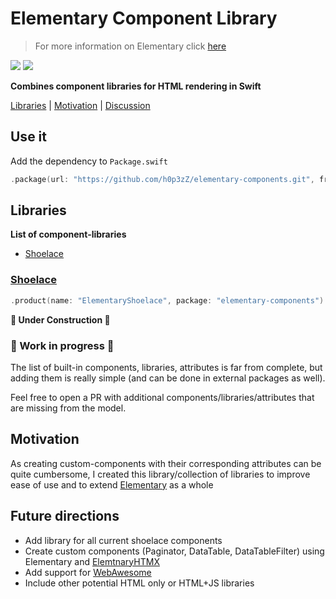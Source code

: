 # Elementary Component Library
> For more information on Elementary click [here](https://github.com/sliemeobn/elementary)

[![](https://img.shields.io/endpoint?url=https%3A%2F%2Fswiftpackageindex.com%2Fapi%2Fpackages%2Fh0p3zZ%2Felementary-components%2Fbadge%3Ftype%3Dswift-versions)](https://swiftpackageindex.com/h0p3zZ/elementary-components)
[![](https://img.shields.io/endpoint?url=https%3A%2F%2Fswiftpackageindex.com%2Fapi%2Fpackages%2Fh0p3zZ%2Felementary-components%2Fbadge%3Ftype%3Dplatforms)](https://swiftpackageindex.com/h0p3zZ/elementary-components)

**Combines component libraries for HTML rendering in Swift**

[Libraries](#libraries) | [Motivation](#motivation) | [Discussion](https://github.com/h0p3zZ/elementary-components/discussions)

## Use it

Add the dependency to `Package.swift`
```swift
.package(url: "https://github.com/h0p3zZ/elementary-components.git", from: "0.1.0")
```

## Libraries

**List of component-libraries**
- [Shoelace](#shoelace)

### [Shoelace](https://shoelace.style)

```swift
.product(name: "ElementaryShoelace", package: "elementary-components")
```

**🚧 Under Construction 🚧**


### 🚧 Work in progress 🚧

The list of built-in components, libraries, attributes is far from complete, but adding them is really simple (and can be done in external packages as well).

Feel free to open a PR with additional components/libraries/attributes that are missing from the model.

## Motivation 

As creating custom-components with their corresponding attributes can be quite cumbersome,
I created this library/collection of libraries to improve ease of use and to extend [Elementary](https://github.com/sliemeobn/elementary) as a whole

## Future directions

- Add library for all current shoelace components
- Create custom components (Paginator, DataTable, DataTableFilter) using Elementary and [ElemtnaryHTMX](https://github.com/sliemeobn/elementary-htmx)
- Add support for [WebAwesome](https://webawesom.com)
- Include other potential HTML only or HTML+JS libraries
